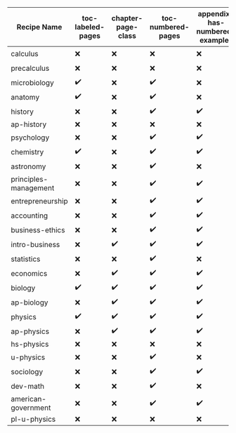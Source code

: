 | Recipe Name | toc-labeled-pages | chapter-page-class | toc-numbered-pages | appendix-has-numbered-examples | increment-section-counter-for-lo | trash-abstract-in-preface | EOCsection-links | titles-in-examples | module-titled-notes | appendix-top-title-copy | custom-lists | groupChapOutlineIntroContent | tagSplash | toc-title-word | give-composites-ids | use-title-nodes |
| --- | --- | --- | --- | --- | --- | --- | --- | --- | --- | --- | --- | --- | --- | --- | --- | --- |
| calculus | :x: | :x: | :x: | :x: | :x: | :x: | :x: | :heavy_check_mark: | :x: | :x: | :heavy_check_mark: | :x: | :x: | :x: | :x: | :x: |
| precalculus | :x: | :x: | :x: | :x: | :x: | :x: | :x: | :heavy_check_mark: | :heavy_check_mark: | :x: | :x: | :x: | :x: | :x: | :x: | :x: |
| microbiology | :heavy_check_mark: | :x: | :heavy_check_mark: | :x: | :x: | :x: | :x: | :x: | :x: | :heavy_check_mark: | :heavy_check_mark: | :heavy_check_mark: | :heavy_check_mark: | :heavy_check_mark: | :heavy_check_mark: | :x: |
| anatomy | :heavy_check_mark: | :x: | :heavy_check_mark: | :x: | :x: | :x: | :x: | :x: | :x: | :x: | :heavy_check_mark: | :heavy_check_mark: | :heavy_check_mark: | :heavy_check_mark: | :heavy_check_mark: | :x: |
| history | :x: | :x: | :heavy_check_mark: | :heavy_check_mark: | :x: | :x: | :x: | :x: | :x: | :x: | :heavy_check_mark: | :x: | :x: | :x: | :x: | :x: |
| ap-history | :x: | :x: | :x: | :x: | :x: | :x: | :x: | :x: | :x: | :x: | :x: | :x: | :x: | :x: | :x: | :x: |
| psychology | :x: | :x: | :heavy_check_mark: | :heavy_check_mark: | :x: | :x: | :x: | :x: | :x: | :heavy_check_mark: | :heavy_check_mark: | :x: | :x: | :x: | :x: | :x: |
| chemistry | :heavy_check_mark: | :x: | :heavy_check_mark: | :heavy_check_mark: | :x: | :x: | :x: | :x: | :x: | :heavy_check_mark: | :x: | :heavy_check_mark: | :heavy_check_mark: | :heavy_check_mark: | :heavy_check_mark: | :x: |
| astronomy | :x: | :x: | :heavy_check_mark: | :x: | :x: | :x: | :x: | :x: | :x: | :heavy_check_mark: | :heavy_check_mark: | :x: | :x: | :x: | :x: | :x: |
| principles-management | :x: | :x: | :heavy_check_mark: | :heavy_check_mark: | :x: | :x: | :x: | :x: | :x: | :x: | :heavy_check_mark: | :x: | :x: | :x: | :x: | :x: |
| entrepreneurship | :x: | :x: | :heavy_check_mark: | :heavy_check_mark: | :heavy_check_mark: | :heavy_check_mark: | :x: | :x: | :x: | :x: | :heavy_check_mark: | :x: | :x: | :x: | :x: | :x: |
| accounting | :x: | :x: | :heavy_check_mark: | :heavy_check_mark: | :heavy_check_mark: | :x: | :x: | :x: | :x: | :x: | :heavy_check_mark: | :x: | :x: | :x: | :x: | :x: |
| business-ethics | :x: | :x: | :heavy_check_mark: | :heavy_check_mark: | :heavy_check_mark: | :heavy_check_mark: | :x: | :x: | :x: | :x: | :heavy_check_mark: | :x: | :x: | :x: | :x: | :x: |
| intro-business | :x: | :heavy_check_mark: | :heavy_check_mark: | :heavy_check_mark: | :heavy_check_mark: | :heavy_check_mark: | :x: | :x: | :x: | :x: | :heavy_check_mark: | :x: | :x: | :x: | :x: | :x: |
| statistics | :x: | :x: | :heavy_check_mark: | :x: | :x: | :x: | :x: | :x: | :x: | :heavy_check_mark: | :heavy_check_mark: | :x: | :x: | :x: | :x: | :x: |
| economics | :x: | :heavy_check_mark: | :heavy_check_mark: | :heavy_check_mark: | :heavy_check_mark: | :heavy_check_mark: | :heavy_check_mark: | :x: | :x: | :heavy_check_mark: | :heavy_check_mark: | :x: | :x: | :x: | :x: | :x: |
| biology | :heavy_check_mark: | :heavy_check_mark: | :heavy_check_mark: | :heavy_check_mark: | :heavy_check_mark: | :heavy_check_mark: | :heavy_check_mark: | :x: | :x: | :heavy_check_mark: | :heavy_check_mark: | :heavy_check_mark: | :heavy_check_mark: | :heavy_check_mark: | :heavy_check_mark: | :x: |
| ap-biology | :x: | :heavy_check_mark: | :heavy_check_mark: | :heavy_check_mark: | :heavy_check_mark: | :heavy_check_mark: | :heavy_check_mark: | :heavy_check_mark: | :x: | :heavy_check_mark: | :heavy_check_mark: | :x: | :x: | :x: | :x: | :x: |
| physics | :heavy_check_mark: | :heavy_check_mark: | :heavy_check_mark: | :heavy_check_mark: | :heavy_check_mark: | :heavy_check_mark: | :heavy_check_mark: | :x: | :x: | :heavy_check_mark: | :heavy_check_mark: | :x: | :x: | :heavy_check_mark: | :heavy_check_mark: | :x: |
| ap-physics | :x: | :heavy_check_mark: | :heavy_check_mark: | :heavy_check_mark: | :heavy_check_mark: | :heavy_check_mark: | :heavy_check_mark: | :x: | :x: | :heavy_check_mark: | :heavy_check_mark: | :x: | :x: | :x: | :x: | :x: |
| hs-physics | :x: | :x: | :x: | :x: | :x: | :x: | :x: | :x: | :x: | :x: | :x: | :x: | :x: | :x: | :x: | :x: |
| u-physics | :x: | :x: | :heavy_check_mark: | :x: | :x: | :x: | :x: | :x: | :x: | :heavy_check_mark: | :heavy_check_mark: | :x: | :x: | :x: | :x: | :x: |
| sociology | :x: | :x: | :heavy_check_mark: | :heavy_check_mark: | :x: | :x: | :x: | :x: | :x: | :heavy_check_mark: | :heavy_check_mark: | :x: | :x: | :x: | :x: | :x: |
| dev-math | :x: | :x: | :heavy_check_mark: | :x: | :x: | :x: | :x: | :x: | :x: | :heavy_check_mark: | :x: | :x: | :x: | :x: | :x: | :x: |
| american-government | :x: | :x: | :heavy_check_mark: | :heavy_check_mark: | :x: | :x: | :x: | :x: | :x: | :heavy_check_mark: | :heavy_check_mark: | :x: | :x: | :x: | :x: | :x: |
| pl-u-physics | :x: | :x: | :x: | :x: | :x: | :x: | :x: | :x: | :x: | :x: | :x: | :x: | :x: | :x: | :x: | :x: |
